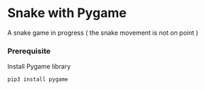 # Snake with Pygame

A snake game in progress ( the snake movement is not on point )

### Prerequisite

Install Pygame library 
```
pip3 install pygame
```